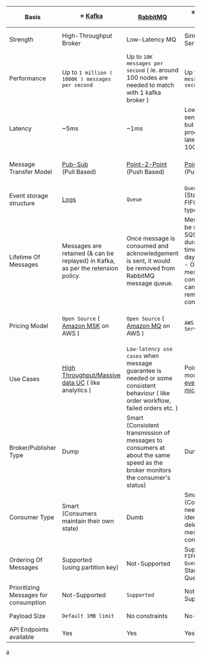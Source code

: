 
| Basis                                 | :star: [Kafka](Kafka.md)                                                                     | [RabbitMQ](RabbitMQ.md)                                                                                                            | :star:[Amazon SQS](../../2_AWSComponents/5_MessageBrokerServices/AmazonSQS.md)                                                                                            | [Amazon SNS](../../2_AWSComponents/5_MessageBrokerServices/AmazonSNS.md)                                                                  | [Amazon EventBridge](../../2_AWSComponents/5_MessageBrokerServices/AmazonEventBridge.md) | [Active MQ](ActiveMQ.md)                                                                                                                                    |
|---------------------------------------|----------------------------------------------------------------------------------------------|------------------------------------------------------------------------------------------------------------------------------------|---------------------------------------------------------------------------------------------------------------------------------------------------------------------------|-------------------------------------------------------------------------------------------------------------------------------------------|-----------------------------------------------------------------------------------------|-------------------------------------------------------------------------------------------------------------------------------------------------------------|
|  Strength                             | High-Throughput Broker                                                                       | Low-Latency MQ                                                                                                                     | Simple Queue Service                                                                                                                                                      | Push-Notification-Based-Broker                                                                                                            | Rule-Based-Targeting-Broker                                                             | Enterprise-Based MQ                                                                                                                                         |
|  Performance                          | Up to `1 million ( 1000K ) messages per second`                                              | Up to `10K messages per second` ( ie. around 100 nodes are needed to match with 1 kafka broker )                                   | Up to `30K messages per second`                                                                                                                                           |
|  Latency                              | ~5ms                                                                                         | ~1ms                                                                                                                               | Low message send latency, but processing latency as 100ms-1sec                                                                                                            |
|  Message Transfer Model               | [Pub-Sub](../4_MessageBrokers#publisher-subscriber-model-pubsub) <br>(Pull Based)            | [Point-2-Point](../4_MessageBrokers#point-to-point-model-message-queuing) <br>(Push Based)                                         | [Point-2-Point](../4_MessageBrokers#point-to-point-model-message-queuing) <br>(Pull Based)                                                                                | [Pub-Sub](../4_MessageBrokers#publisher-subscriber-model-pubsub) <br>(Push Based, through push notification)                              | [Pub-Sub](../4_MessageBrokers#publisher-subscriber-model-pubsub) <br>(Push Based)       | Both [Point-2-Point](../4_MessageBrokers#point-to-point-model-message-queuing) & [Pub-Sub](../4_MessageBrokers#publisher-subscriber-model-pubsub) supported |
|  Event storage structure              | [Logs](../0_SystemGlossaries/Append-Only.md)                                                 | `Queue`                                                                                                                            | `Queue` <br>(Standard or FIFO Queue types)                                                                                                                                | `Topic`                                                                                                                                   | `Event Bus`                                                                             | `Queue`                                                                                                                                                     |
|  Lifetime Of Messages                 | Messages are retained (& can be replayed) in Kafka, as per the retension policy.             | Once message is consumed and acknowledgement is sent, it would be removed from RabbitMQ message queue.                             | Message can be stored in SQS for short duration of time (max 14 days). <br>- Once message is consumed, it can be removed by consumer. | No persistence. <br> - When an SNS Topic receives an event notification, it is broadcasted to all Subscribers.                            | Event would be removed once consumed<br>- Events can also be archived, to replay later. | Message would be removed once consumed.                                                                                                                     |
|  Pricing Model                        | `Open Source` ( [Amazon MSK](../../2_AWSComponents/5_MessageBrokerServices/AmazonMSK.md) on AWS ) | `Open Source` ( [Amazon MQ](../../2_AWSComponents/5_MessageBrokerServices/AmazonMQ.md) on AWS )                                    | `AWS Managed Service`                                                                                                                                                     | `AWS Managed Service`                                                                                                                     | `AWS Managed Service`                                                                   | `Open Source` ( [Amazon MQ](src/2_AWSComponents/5_MessageBrokerServices/AmazonMQ.md) on AWS )                                                               |
|  Use Cases                            | [High Throughput/Massive data UC](../0_SystemGlossaries/LatencyThroughput.md) ( like analytics ) | `Low-latency use cases` when message guarantee is needed or some consistent behaviour ( like order workflow, failed orders etc. )  | Point-2-Point modeling in [event-driven microservices](../0_SystemGlossaries/EventDrivenArchitecture.md).                                                                 | Notification (Email/Push) to person, Pub-Sub modeling for [event-driven microservices](../0_SystemGlossaries/EventDrivenArchitecture.md). | [Event-driven microservices](../0_SystemGlossaries/EventDrivenArchitecture.md)          |
|  Broker/Publisher Type                | Dump                                                                                         | Smart <br/>(Consistent transmission of messages to consumers at about the same speed as the broker monitors the consumer's status) | Dump                                                                                                                                                                      | Smart                                                                                                                                     | Smart                                                                                   | Dump                                                                                                                                                        |
|  Consumer Type                        | Smart <br/>(Consumers maintain their own state)                                              | Dumb                                                                                                                               | Smart <br/>(Consumers need to be identical & delete message once consumed)                                                                                                | Dump <br/>(Consumers might be processing messages in the different way)                                                                   | Dump<br/>(Consumers might be processing messages in the different way)                  | Smart                                                                                                                                                       |
|  Ordering Of Messages                 | Supported <br/>(using partition key)                                                         | Not-Supported                                                                                                                      | Supported in `FIFO SQS Queues` ( not in Standard SQS Queues )                                                                                                             | Supported in `FIFO SNS Topics`                                                                                                            | -                                                                                       |                                                                                                                                                             |
|  Prioritizing Messages for consumption | Not-Supported                                                                                | `Supported`                                                                                                                        | Not-Supported                                                                                                                                                             | Not-Supported                                                                                                                             |
|  Payload Size                         | `Default 1MB limit`                                                                          | No constraints                                                                                                                     | No constraints                                                                                                                                                            | No constraints                                                                                                                            | No constraints                                                                          | No constraints                                                                                                                                              |
|  API Endpoints available              | Yes                                                                                          | Yes                                                                                                                                | Yes                                                                                                                                                                       | Yes                                                                                                                                       | Yes                                                                                     | Yes                                                                                                                                                         |

[a](../0_SystemGlossaries/EventDrivenArchitecture.md)